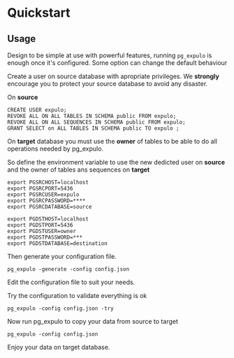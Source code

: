 # Quickstart

## Usage




Design to be simple at use with powerful features, running `pg_expulo` is enough once it's configured.
Some option can change the default behaviour


Create a user on source database with apropriate privileges. We
**strongly** encourage you to protect your source database to avoid
any disaster.

On **source**

```code sql
CREATE USER expulo;
REVOKE ALL ON ALL TABLES IN SCHEMA public FROM expulo;
REVOKE ALL ON ALL SEQUENCES IN SCHEMA public FROM expulo;
GRANT SELECT on ALL TABLES IN SCHEMA public TO expulo ;
```

On **target** database you must use the **owner** of tables to be able to do all operations needed by pg_expulo.

So define the environment variable to use the new dedicted user on **source** and the owner of tables ans sequences on **target**

```code
export PGSRCHOST=localhost
export PGSRCPORT=5436
export PGSRCUSER=expulo
export PGSRCPASSWORD=****
export PGSRCDATABASE=source

export PGDSTHOST=localhost
export PGDSTPORT=5436
export PGDSTUSER=owner
export PGDSTPASSWORD=***
export PGDSTDATABASE=destination
```

Then generate your configuration file.

```code
pg_expulo -generate -config config.json
```

Edit the configuration file to suit your needs.

Try the configuration to validate everything is ok

```code
pg_expulo -config config.json -try
```

Now run pg_expulo to copy your data from source to target

```code
pg_expulo -config config.json
```

Enjoy your data on target database.
